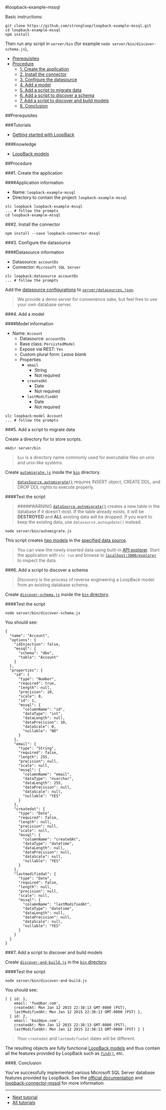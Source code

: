 #loopback-example-mssql

Basic instructions:

```
git clone https://github.com/strongloop/loopback-example-mssql.git
cd loopback-example-mssql
npm install
```
Then run any script in `server/bin` (for example `node server/bin/discover-schema.js`),

- [Prerequisites](#prerequisites)
- [Procedure](#procedure)
  - [1. Create the application](#1-create-the-application)
  - [2. Install the connector](#2-install-the-connector)
  - [3. Configure the datasource](#3-configure-the-datasource)
  - [4. Add a model](#4-add-a-model)
  - [5. Add a script to migrate data](#5-add-a-script-to-migrate-data)
  - [6. Add a script to discover a schema](#6-add-a-script-to-discover-a-schema)
  - [7. Add a script to discover and build models](#7-add-a-script-to-discover-and-build-models)
  - [8. Conclusion](#8-conclusion)

##Prerequisites

###Tutorials

- [Getting started with LoopBack](http://docs.strongloop.com/display/LB/Getting+started+with+LoopBack)

###Knowledge
- [LoopBack models](http://docs.strongloop.com/display/LB/Defining+models)

##Procedure

###1. Create the application

####Application information

- Name: `loopback-example-mssql`
- Directory to contain the project: `loopback-example-mssql`

```
slc loopback loopback-example-mssql
... # follow the prompts
cd loopback-example-mssql
```

###2. Install the connector

```
npm install --save loopback-connector-mssql
```

###3. Configure the datasource

####Datasource information
- Datasource: `accountDs`
- Connector: `Microsoft SQL Server`

```
slc loopback:datasource accountDs
... # follow the prompts
```

Add the [datasource configurations](/server/datasources.json#L9-L13) to
[`server/datasources.json`](/server/datasources.json).

> We provide a demo server for convenience sake, but feel free to use your own database server.

###4. Add a model

####Model information
- Name: `Account`
  - Datasource: `accountDs`
  - Base class: `PersistedModel`
  - Expose via REST: `Yes`
  - Custom plural form: *Leave blank*
  - Properties
    - `email`
      - String
      - Not required
    - `createdAt`
      - Date
      - Not required
    - `lastModifiedAt`
      - Date
      - Not required

```
slc loopback:model Account
... # follow the prompts
```

###5. Add a script to migrate data

Create a directory for to store scripts.

```
mkdir server/bin
```

> `bin` is a directory name commonly used for executable files on unix and unix-like systems.

Create [`automigrate.js`](/server/bin/automigrate.js) inside the
[`bin`](/server/bin) directory.

> [`datasSource.automigrate()`](/server/bin/automigrate.js) requires INSERT object, CREATE DDL, and DROP DDL rights to execute properly.

####Test the script

> #####WARNING
> [`dataSource.automigrate()`](/server/bin/automigrate.js#L18) creates a new table in the database if it doesn't exist. If the table already exists, it will be **DESTROYED** and **ALL** existing data will be dropped. If you want to keep the existing data, use `datasource.autoupdate()` instead.

```
node server/bin/automigrate.js
```

This script creates [two models](/server/bin/automigrate.js#L5-L14) in the
[specified data source](/server/bin/automigrate.js#L16).

> You can view the newly inserted data using built-in [API explorer](http://docs.strongloop.com/display/LB/Use+API+Explorer). Start the application with `slc run` and browse to [`localhost:3000/explorer`][explorer] to inspect the data.

###6. Add a script to discover a schema

> *Discovery* is the process of reverse engineering a LoopBack model from an existing database schema.

Create [`discover-schema.js`](/server/bin/discover-schema.js) inside the
[`bin` directory](/server/bin).

####Test the script

```
node server/bin/discover-schema.js
```

You should see:

```
{
  "name": "Account",
  "options": {
    "idInjection": false,
    "mssql": {
      "schema": "dbo",
      "table": "Account"
    }
  },
  "properties": {
    "id": {
      "type": "Number",
      "required": true,
      "length": null,
      "precision": 10,
      "scale": 0,
      "id": 1,
      "mssql": {
        "columnName": "id",
        "dataType": "int",
        "dataLength": null,
        "dataPrecision": 10,
        "dataScale": 0,
        "nullable": "NO"
      }
    },
    "email": {
      "type": "String",
      "required": false,
      "length": 255,
      "precision": null,
      "scale": null,
      "mssql": {
        "columnName": "email",
        "dataType": "nvarchar",
        "dataLength": 255,
        "dataPrecision": null,
        "dataScale": null,
        "nullable": "YES"
      }
    },
    "createdat": {
      "type": "Date",
      "required": false,
      "length": null,
      "precision": null,
      "scale": null,
      "mssql": {
        "columnName": "createdAt",
        "dataType": "datetime",
        "dataLength": null,
        "dataPrecision": null,
        "dataScale": null,
        "nullable": "YES"
      }
    },
    "lastmodifiedat": {
      "type": "Date",
      "required": false,
      "length": null,
      "precision": null,
      "scale": null,
      "mssql": {
        "columnName": "lastModifiedAt",
        "dataType": "datetime",
        "dataLength": null,
        "dataPrecision": null,
        "dataScale": null,
        "nullable": "YES"
      }
    }
  }
}
```

###7. Add a script to discover and build models

Create [`discover-and-build.js`](/server/bin/discover-and-build.js) in the
[`bin` directory](/server/bin).

####Test the script

```
node server/bin/discover-and-build.js
```

You should see:

```
[ { id: 1,
    email: 'foo@bar.com',
    createdAt: Mon Jan 12 2015 22:38:13 GMT-0800 (PST),
    lastModifiedAt: Mon Jan 12 2015 22:38:13 GMT-0800 (PST) },
  { id: 2,
    email: 'baz@qux.com',
    createdAt: Mon Jan 12 2015 22:38:13 GMT-0800 (PST),
    lastModifiedAt: Mon Jan 12 2015 22:38:13 GMT-0800 (PST) } ]
```

> Your `createdat` and `lastmodifiedat` dates will be different.

The resulting objects are fully functional
[LoopBack models](/server/bin/discover-and-build.js#L7) and thus contain all the
features provided by LoopBack such as
[`find()`](/server/bin/discover-and-build.js#L10), etc.

###8. Conclusion

You've successfully implemented various Microsoft SQL Server database features provided by LoopBack. See the [official documentation](http://docs.strongloop.com/display/LB/Defining+models) and [loopback-connector-mssql](https://github.com/strongloop/loopback-connector-mssql) for more information.

---

- [Next tutorial][next-tutorial]
- [All tutorials][all-tutorials]

[all-tutorials]: https://github.com/strongloop/loopback-example
[explorer]: http://localhost:3000/explorer
[localhost]: http://localhost:3000
[next-tutorial]: https://github.com/strongloop/loopback-example-model-relations
